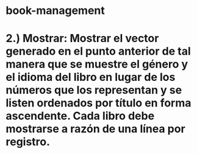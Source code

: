 # book-management

# 2.) Mostrar: Mostrar el vector generado en el punto anterior de tal manera que se muestre el género y el idioma del libro en lugar de los números que los representan y se listen ordenados por título en forma ascendente. Cada libro debe mostrarse a razón de una línea por registro.
